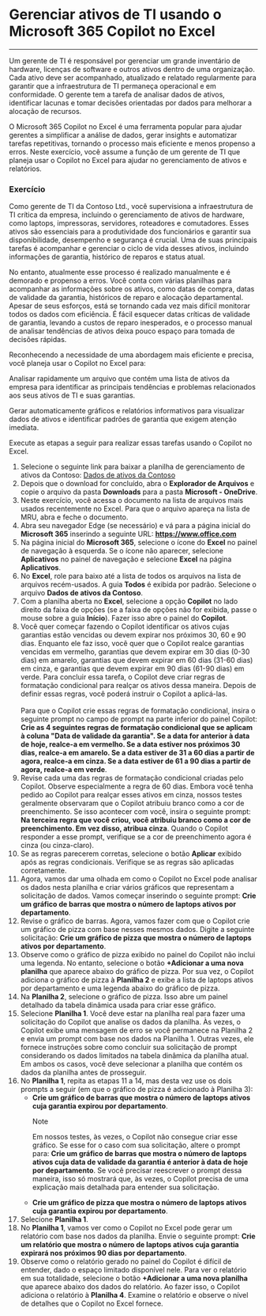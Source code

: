 
# Gerenciar ativos de TI usando o Microsoft 365 Copilot no Excel
---
Um gerente de TI é responsável por gerenciar um grande inventário de hardware, licenças de software e outros ativos dentro de uma organização. Cada ativo deve ser acompanhado, atualizado e relatado regularmente para garantir que a infraestrutura de TI permaneça operacional e em conformidade. O gerente tem a tarefa de analisar dados de ativos, identificar lacunas e tomar decisões orientadas por dados para melhorar a alocação de recursos.

O Microsoft 365 Copilot no Excel é uma ferramenta popular para ajudar gerentes a simplificar a análise de dados, gerar insights e automatizar tarefas repetitivas, tornando o processo mais eficiente e menos propenso a erros. Neste exercício, você assume a função de um gerente de TI que planeja usar o Copilot no Excel para ajudar no gerenciamento de ativos e relatórios.

### Exercício

Como gerente de TI da Contoso Ltd., você supervisiona a infraestrutura de TI crítica da empresa, incluindo o gerenciamento de ativos de hardware, como laptops, impressoras, servidores, roteadores e comutadores. Esses ativos são essenciais para a produtividade dos funcionários e garantir sua disponibilidade, desempenho e segurança é crucial. Uma de suas principais tarefas é acompanhar e gerenciar o ciclo de vida desses ativos, incluindo informações de garantia, histórico de reparos e status atual.

No entanto, atualmente esse processo é realizado manualmente e é demorado e propenso a erros. Você conta com várias planilhas para acompanhar as informações sobre os ativos, como datas de compra, datas de validade da garantia, históricos de reparo e alocação departamental. Apesar de seus esforços, está se tornando cada vez mais difícil monitorar todos os dados com eficiência. É fácil esquecer datas críticas de validade de garantia, levando a custos de reparo inesperados, e o processo manual de analisar tendências de ativos deixa pouco espaço para tomada de decisões rápidas.

Reconhecendo a necessidade de uma abordagem mais eficiente e precisa, você planeja usar o Copilot no Excel para:

Analisar rapidamente um arquivo que contém uma lista de ativos da empresa para identificar as principais tendências e problemas relacionados aos seus ativos de TI e suas garantias.

Gerar automaticamente gráficos e relatórios informativos para visualizar dados de ativos e identificar padrões de garantia que exigem atenção imediata.

Execute as etapas a seguir para realizar essas tarefas usando o Copilot no Excel.

1. Selecione o seguinte link para baixar a planilha de gerenciamento de ativos da Contoso: [Dados de ativos da Contoso](https://go.microsoft.com/fwlink/?linkid=2320505)
1. Depois que o download for concluído, abra o **Explorador de Arquivos** e copie o arquivo da pasta **Downloads** para a pasta **Microsoft - OneDrive**.
1. Neste exercício, você acessa o documento na lista de arquivos mais usados recentemente no Excel. Para que o arquivo apareça na lista de MRU, abra e feche o documento. 
1. Abra seu navegador Edge (se necessário) e vá para a página inicial do **Microsoft 365** inserindo a seguinte URL: **https://www.office.com**  
1. Na página inicial do **Microsoft 365**, selecione o ícone do **Excel** no painel de navegação à esquerda. Se o ícone não aparecer, selecione **Aplicativos** no painel de navegação e selecione **Excel** na página **Aplicativos**.
1. No **Excel**, role para baixo até a lista de todos os arquivos na lista de arquivos recém-usados. A guia **Todos** é exibida por padrão. Selecione o arquivo **Dados de ativos da Contoso**.
1. Com a planilha aberta no **Excel**, selecione a opção **Copilot** no lado direito da faixa de opções (se a faixa de opções não for exibida, passe o mouse sobre a guia **Início**). Fazer isso abre o painel do **Copilot**. 
1. Você quer começar fazendo o Copilot identificar os ativos cujas garantias estão vencidas ou devem expirar nos próximos 30, 60 e 90 dias. Enquanto ele faz isso, você quer que o Copilot realce garantias vencidas em vermelho, garantias que devem expirar em 30 dias (0-30 dias) em amarelo, garantias que devem expirar em 60 dias (31-60 dias) em cinza, e garantias que devem expirar em 90 dias (61-90 dias) em verde. Para concluir essa tarefa, o Copilot deve criar regras de formatação condicional para realçar os ativos dessa maneira. Depois de definir essas regras, você poderá instruir o Copilot a aplicá-las. <br><br>Para que o Copilot crie essas regras de formatação condicional, insira o seguinte prompt no campo de prompt na parte inferior do painel Copilot: **Crie as 4 seguintes regras de formatação condicional que se aplicam à coluna "Data de validade da garantia". Se a data for anterior à data de hoje, realce-a em vermelho. Se a data estiver nos próximos 30 dias, realce-a em amarelo.  Se a data estiver de 31 a 60 dias a partir de agora, realce-a em cinza. Se a data estiver de 61 a 90 dias a partir de agora, realce-a em verde**.
1. Revise cada uma das regras de formatação condicional criadas pelo Copilot. Observe especialmente a regra de 60 dias. Embora você tenha pedido ao Copilot para realçar esses ativos em cinza, nossos testes geralmente observaram que o Copilot atribuiu branco como a cor de preenchimento. Se isso acontecer com você, insira o seguinte prompt: **Na terceira regra que você criou, você atribuiu branco como a cor de preenchimento. Em vez disso, atribua cinza**. Quando o Copilot responder a esse prompt, verifique se a cor de preenchimento agora é cinza (ou cinza-claro).
1. Se as regras parecerem corretas, selecione o botão **Aplicar** exibido após as regras condicionais. Verifique se as regras são aplicadas corretamente.
1. Agora, vamos dar uma olhada em como o Copilot no Excel pode analisar os dados nesta planilha e criar vários gráficos que representam a solicitação de dados. Vamos começar inserindo o seguinte prompt: **Crie um gráfico de barras que mostra o número de laptops ativos por departamento**.
1. Revise o gráfico de barras. Agora, vamos fazer com que o Copilot crie um gráfico de pizza com base nesses mesmos dados. Digite a seguinte solicitação: **Crie um gráfico de pizza que mostra o número de laptops ativos por departamento**.
1. Observe como o gráfico de pizza exibido no painel do Copilot não inclui uma legenda. No entanto, selecione o botão **+Adicionar a uma nova planilha** que aparece abaixo do gráfico de pizza. Por sua vez, o Copilot adiciona o gráfico de pizza à **Planilha 2** e exibe a lista de laptops ativos por departamento e uma legenda abaixo do gráfico de pizza. 
1. Na **Planilha 2**, selecione o gráfico de pizza. Isso abre um painel detalhado da tabela dinâmica usada para criar esse gráfico. 
1. Selecione **Planilha 1**. Você deve estar na planilha real para fazer uma solicitação do Copilot que analise os dados da planilha. Às vezes, o Copilot exibe uma mensagem de erro se você permanece na Planilha 2 e envia um prompt com base nos dados na Planilha 1. Outras vezes, ele fornece instruções sobre como concluir sua solicitação de prompt considerando os dados limitados na tabela dinâmica da planilha atual. Em ambos os casos, você deve selecionar a planilha que contém os dados da planilha antes de prosseguir. 
1. No **Planilha 1**, repita as etapas 11 a 14, mas desta vez use os dois prompts a seguir (em que o gráfico de pizza é adicionado à Planilha 3):
   - **Crie um gráfico de barras que mostra o número de laptops ativos cuja garantia expirou por departamento**. 
      > [!NOTE]
      > Em nossos testes, às vezes, o Copilot não consegue criar esse gráfico. Se esse for o caso com sua solicitação, altere o prompt para: **Crie um gráfico de barras que mostra o número de laptops ativos cuja data de validade da garantia é anterior à data de hoje por departamento**. Se você precisar reescrever o prompt dessa maneira, isso só mostrará que, às vezes, o Copilot precisa de uma explicação mais detalhada para entender sua solicitação.
   - **Crie um gráfico de pizza que mostra o número de laptops ativos cuja garantia expirou por departamento**.
1. Selecione **Planilha 1**.
1. No **Planilha 1**, vamos ver como o Copilot no Excel pode gerar um relatório com base nos dados da planilha. Envie o seguinte prompt: **Crie um relatório que mostra o número de laptops ativos cuja garantia expirará nos próximos 90 dias por departamento**.
1. Observe como o relatório gerado no painel do Copilot é difícil de entender, dado o espaço limitado disponível nele. Para ver o relatório em sua totalidade, selecione o botão **+Adicionar a uma nova planilha** que aparece abaixo dos dados do relatório. Ao fazer isso, o Copilot adiciona o relatório à **Planilha 4**. Examine o relatório e observe o nível de detalhes que o Copilot no Excel fornece. 
